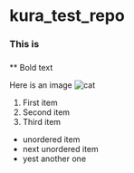 # kura_test_repo

### This is <h3>
  
** Bold text
  
Here is an image
 ![cat](https://ichef.bbci.co.uk/news/976/cpsprodpb/12A9B/production/_111434467_gettyimages-1143489763.jpg)
  
1. First item
2. Second item
3. Third item
  
- unordered item
- next unordered item
- yest another one
